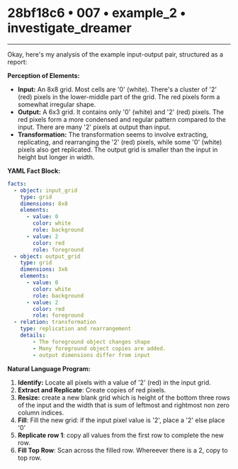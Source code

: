 # 28bf18c6 • 007 • example_2 • investigate_dreamer

---
Okay, here's my analysis of the example input-output pair, structured as a report:

**Perception of Elements:**

*   **Input:** An 8x8 grid. Most cells are '0' (white). There's a cluster of '2' (red) pixels in the lower-middle part of the grid. The red pixels form a somewhat irregular shape.
*   **Output:** A 6x3 grid. It contains only '0' (white) and '2' (red) pixels. The red pixels form a more condensed and regular pattern compared to the input. There are many '2' pixels at output than input.
*   **Transformation:** The transformation seems to involve extracting, replicating, and rearranging the '2' (red) pixels, while some '0' (white) pixels also get replicated. The output grid is smaller than the input in height but longer in width.

**YAML Fact Block:**



```yaml
facts:
  - object: input_grid
    type: grid
    dimensions: 8x8
    elements:
      - value: 0
        color: white
        role: background
      - value: 2
        color: red
        role: foreground
  - object: output_grid
    type: grid
    dimensions: 3x6
    elements:
      - value: 0
        color: white
        role: background
      - value: 2
        color: red
        role: foreground
  - relation: transformation
    type: replication and rearrangement
    details:
        - The foreground object changes shape
        - Many foreground object copies are added.
        - output dimensions differ from input
```



**Natural Language Program:**

1.  **Identify:** Locate all pixels with a value of '2' (red) in the input grid.
2.  **Extract and Replicate**: Create copies of red pixels.
3. **Resize:** create a new blank grid which is height of the bottom three rows of the input and the width that is sum of leftmost and rightmost non zero column indices.
4.  **Fill**: Fill the new grid: if the input pixel value is '2', place a '2' else place '0'
5. **Replicate row 1**: copy all values from the first row to complete the new row.
6.  **Fill Top Row**: Scan across the filled row. Whereever there is a 2, copy to top row.


